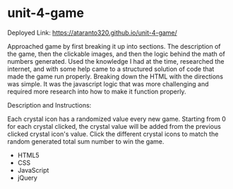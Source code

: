 # unit-4-game

Deployed Link: https://ataranto320.github.io/unit-4-game/

Approached game by first breaking it up into sections. The description of the game, then the clickable images, and then the logic behind the math of numbers generated. Used the knowledge I had at the time, researched the internet, and with some help came to a structured solution of code that made the game run properly. Breaking down the HTML with the directions was simple. It was the javascript logic that was more challenging and required more research into how to make it function properly.

Description and Instructions:

Each crystal icon has a randomized value every new game. Starting from 0 for each crystal clicked, the crystal value will be added from the previous clicked crystal icon's value. Click the different crystal icons to match the random generated total sum number to win the game. 

- HTML5
- CSS
- JavaScript
- jQuery
